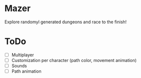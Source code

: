 # Mazer
Explore randomyl generated dungeons and race to the finish!

# ToDo
- [ ] Multiplayer
- [ ] Customization per character (path color, movement animation)
- [ ] Sounds
- [ ] Path animation
